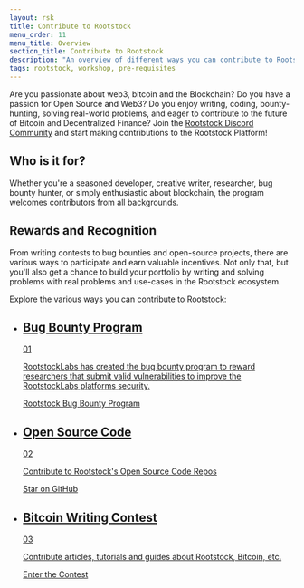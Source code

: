 ```yaml
---
layout: rsk
title: Contribute to Rootstock
menu_order: 11
menu_title: Overview
section_title: Contribute to Rootstock
description: "An overview of different ways you can contribute to Rootstock."
tags: rootstock, workshop, pre-requisites
---
```


Are you passionate about web3, bitcoin and the Blockchain? Do you have a passion for Open Source and Web3? Do you enjoy writing, coding, bounty-hunting, solving real-world problems, and eager to contribute to the future of Bitcoin and Decentralized Finance? Join the [Rootstock Discord Community](https://rootstock.io/discord) and start making contributions to the Rootstock Platform!

## Who is it for?

Whether you're a seasoned developer, creative writer, researcher, bug bounty hunter, or simply enthusiastic about blockchain, the program welcomes contributors from all backgrounds.

## Rewards and Recognition

From writing contests to bug bounties and open-source projects, there are various ways to participate and earn valuable incentives. Not only that, but you'll also get a chance to build your portfolio by writing and solving problems with real problems and use-cases in the Rootstock ecosystem.

Explore the various ways you can contribute to Rootstock:

<div class="features-list">
    <ul id="card-list" class="row">
    <li class="col-xl-6 col-md-6">
        <div class="feature-card">
        <div class="content two-line-title-content"><a href="https://hackerone.com/rootstocklabs">
            <div class="content-container">
            <div class="card-title"><h2 class="zg-text-bg bg-pink">Bug Bounty Program</h2><span class="zg-label ml-1 bg-pink">01</span></div>
                <p class="card-desc">RootstockLabs has created the bug bounty program to reward researchers that submit valid vulnerabilities to improve the RootstockLabs platforms security.</p>
            </div>
            </a><div class="btn-container"><a href="https://hackerone.com/rootstocklabs">
                </a><a class="green" href="https://hackerone.com/rootstocklabs">Rootstock Bug Bounty Program</a>
            </div>
            </div>
        </div>
        </li>
    <li class="col-xl-6 col-md-6">
        <div class="feature-card">
        <div class="content"><a href="https://github.com/rsksmart">
            <div class="content-container">
               <div class="card-title"><h2 class="zg-text-bg">Open Source Code</h2><span class="zg-label ml-1">02</span></div> 
                <p class="card-desc">Contribute to Rootstock's Open Source Code Repos</p>
            </div>
            </a><div class="btn-container "><a href="https://github.com/rsksmart">
                </a><a class="green" href="https://github.com/rsksmart">Star on GitHub</a>
            </div>
            </div>
        </div>
        </li>
    <li class="col-xl-6 col-md-6">
        <div class="feature-card">
            <div class="content"><a href="/contribute/writing-contests/">
            <div class="content-container">
              <div class="card-title"><h2 class="zg-text-bg bg-yellow">Bitcoin Writing Contest</h2><span class="zg-label ml-1 bg-yellow">03</span></div> 
                <p class="card-desc">Contribute articles, tutorials and guides about Rootstock, Bitcoin, etc.</p>
            </div>
            </a><div class="btn-container"><a href="/contribute/writing-contests/">
                </a><a class="green" href="https://www.contests.hackernoon.com/bitcoin-writing-contest">Enter the Contest</a>
            </div>
            </div>
        </div>
        </li>
    </ul>
</div>